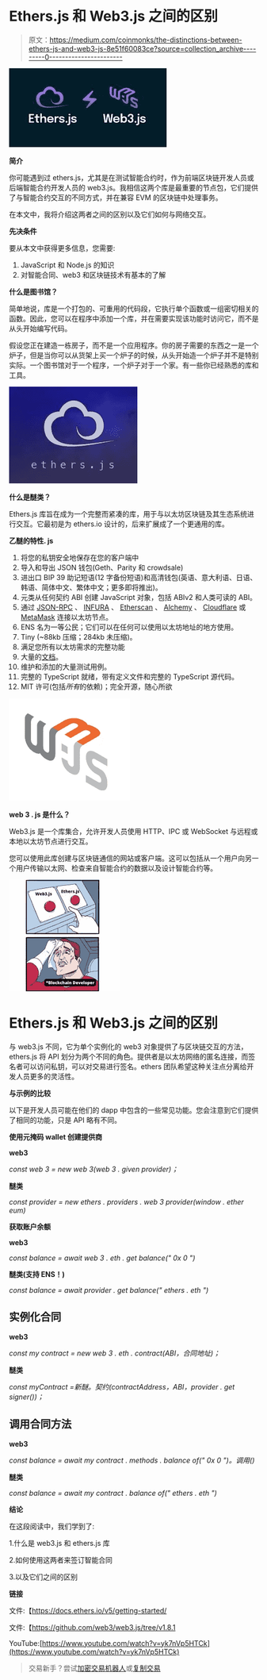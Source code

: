 # Ethers.js 和 Web3.js 之间的区别

> 原文：<https://medium.com/coinmonks/the-distinctions-between-ethers-js-and-web3-js-8e51f60083ce?source=collection_archive---------0----------------------->

![](img/53f0572aaccebfd3590e6aa23aa0591f.png)

**简介**

你可能遇到过 ethers.js，尤其是在测试智能合约时，作为前端区块链开发人员或后端智能合约开发人员的 web3.js。我相信这两个库是最重要的节点包，它们提供了与智能合约交互的不同方式，并在兼容 EVM 的区块链中处理事务。

在本文中，我将介绍这两者之间的区别以及它们如何与网络交互。

**先决条件**

要从本文中获得更多信息，您需要:

1.  JavaScript 和 Node.js 的知识
2.  对智能合同、web3 和区块链技术有基本的了解

**什么是图书馆？**

简单地说，库是一个打包的、可重用的代码段，它执行单个函数或一组密切相关的函数。因此，您可以在程序中添加一个库，并在需要实现该功能时访问它，而不是从头开始编写代码。

假设您正在建造一栋房子，而不是一个应用程序。你的房子需要的东西之一是一个炉子，但是当你可以从货架上买一个炉子的时候，从头开始造一个炉子并不是特别实际。一个图书馆对于一个程序，一个炉子对于一个家。有一些你已经熟悉的库和工具。

![](img/9417c64befc399c9f3d426b50affbbb6.png)

**什么是醚类？**

Ethers.js 库旨在成为一个完整而紧凑的库，用于与以太坊区块链及其生态系统进行交互。它最初是为 ethers.io 设计的，后来扩展成了一个更通用的库。

**乙醚的特性. js**

1.  将您的私钥安全地保存在您的客户端中
2.  导入和导出 JSON 钱包(Geth、Parity 和 crowdsale)
3.  进出口 BIP 39 助记短语(12 字备份短语)和高清钱包(英语、意大利语、日语、韩语、简体中文、繁体中文；更多即将推出)。
4.  元类从任何契约 ABI 创建 JavaScript 对象，包括 ABIv2 和人类可读的 ABI。
5.  通过 [JSON-RPC](https://github.com/ethereum/wiki/wiki/JSON-RPC) 、 [INFURA](https://infura.io/) 、 [Etherscan](https://etherscan.io/) 、 [Alchemy](https://alchemyapi.io/) 、 [Cloudflare](https://developers.cloudflare.com/distributed-web/ethereum-gateway/) 或 [MetaMask](https://metamask.io/) 连接以太坊节点。
6.  ENS 名为一等公民；它们可以在任何可以使用以太坊地址的地方使用。
7.  Tiny (~88kb 压缩；284kb 未压缩)。
8.  满足您所有以太坊需求的完整功能
9.  大量的[文档](https://docs.ethers.io/)。
10.  维护和添加的大量测试用例。
11.  完整的 TypeScript 就绪，带有定义文件和完整的 TypeScript 源代码。
12.  MIT 许可(包括*所有*的依赖)；完全开源，随心所欲

![](img/9e1d629f6ea998f9ba7728f39ecdf220.png)

**web 3 . js 是什么？**

Web3.js 是一个库集合，允许开发人员使用 HTTP、IPC 或 WebSocket 与远程或本地以太坊节点进行交互。

您可以使用此库创建与区块链通信的网站或客户端。这可以包括从一个用户向另一个用户传输以太网、检查来自智能合约的数据以及设计智能合约等。

![](img/911fcfdaaeb891c11a5cc74afae9bdfc.png)

# Ethers.js 和 Web3.js 之间的区别

与 web3.js 不同，它为单个实例化的 web3 对象提供了与区块链交互的方法，ethers.js 将 API 划分为两个不同的角色。提供者是以太坊网络的匿名连接，而签名者可以访问私钥，可以对交易进行签名。ethers 团队希望这种关注点分离给开发人员更多的灵活性。

**与示例的比较**

以下是开发人员可能在他们的 dapp 中包含的一些常见功能。您会注意到它们提供了相同的功能，只是 API 略有不同。

**使用元掩码 wallet 创建提供商**

**web3**

*const web 3 = new web 3(web 3 . given provider)；*

**醚类**

*const provider = new ethers . providers . web 3 provider(window . ether eum)*

**获取账户余额**

**web3**

*const balance = await web 3 . eth . get balance(" 0x 0 ")*

**醚类(支持 ENS！)**

*const balance = await provider . get balance(" ethers . eth ")*

## 实例化合同

**web3**

*const my contract = new web 3 . eth . contract(ABI，合同地址)；*

**醚类**

*const myContract =新醚。契约(contractAddress，ABI，provider . get signer())；*

## 调用合同方法

**web3**

*const balance = await my contract . methods . balance of(" 0x 0 ")。调用()*

**醚类**

*const balance = await my contract . balance of(" ethers . eth ")*

**结论**

在这段阅读中，我们学到了:

1.什么是 web3.js 和 ethers.js 库

2.如何使用这两者来签订智能合同

3.以及它们之间的区别

**链接**

文件:【https://docs.ethers.io/v5/getting-started/ 

文件:【https://github.com/web3/web3.js/tree/v1.8.1 

YouTube:[https://www.youtube.com/watch?v=yk7nVp5HTCk](https://www.youtube.com/watch?v=yk7nVp5HTCk)

> 交易新手？尝试[加密交易机器人](/coinmonks/crypto-trading-bot-c2ffce8acb2a)或[复制交易](/coinmonks/top-10-crypto-copy-trading-platforms-for-beginners-d0c37c7d698c)